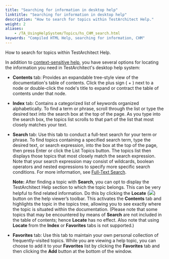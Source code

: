 ```yaml
--- 
title: "Searching for information in desktop help"
linktitle: "Searching for information in desktop help"
description: "How to search for topics within TestArchitect Help."
weight: 2
aliases: 
    - /TA_UsingHelpSystem/Topics/hs_CHM_search.html
keywords: "Compiled HTML Help, searching for information, CHM"
---
```


How to search for topics within TestArchitect Help.

In addition to [context-sensitive help](/TA_UsingHelpSystem/Topics/hs_getting_help.html#section.context_sensitive_help), you have several options for locating the information you need in TestArchitect's desktop help system:

-   **Contents** tab: Provides an expandable tree-style view of the documentation's table of contents. Click the plus sign \( + \) next to a node or double-click the node's title to expand or contract the table of contents under that node.
-   **Index** tab: Contains a categorized list of keywords organized alphabetically. To find a term or phrase, scroll through the list or type the desired text into the search box at the top of the page. As you type into the search box, the topics list scrolls to that part of the list that most closely matches your text.

-   **Search** tab: Use this tab to conduct a full-text search for your term or phrase. To find topics containing a specified search term, type the desired text, or search expression, into the box at the top of the page, then press Enter or click the List Topics button. The topics list then displays those topics that most closely match the search expression. Note that your search expression may consist of wildcards, boolean operators and nested expressions to specify more specific search conditions. For more information, see [Full-Text Search](/TA_UsingHelpSystem/Topics/hs_CHM_full_text_search.html).

    **Note:** After finding a topic with **Search**, you can opt to display the TestArchitect Help section to which the topic belongs. This can be very helpful to find related information. Do this by clicking the **Locate** \(![](/images/TA_UsingHelpSystem/Images/btn_locate.png)\) button on the help viewer’s toolbar. This activates the **Contents** tab and highlights the topic in the topics tree, allowing you to see exactly where the topic is situated within the documentation. \(Please note that some topics that may be encountered by means of **Search** are not included in the table of contents; hence **Locate** has no effect. Also note that using **Locate** from the **Index** or **Favorites** tabs is not supported.\)

-   **Favorites** tab: Use this tab to maintain your own personal collection of frequently-visited topics. While you are viewing a help topic, you can choose to add it to your **Favorites** list by clicking the **Favorites** tab and then clicking the **Add** button at the bottom of the window.




